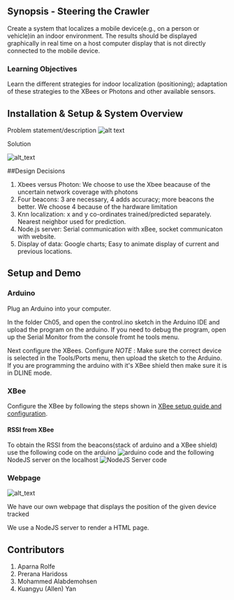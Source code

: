 ## Synopsis - Steering the Crawler

Create a system that localizes a mobile device(e.g., on a person or vehicle)in an indoor environment. The results should be displayed graphically in real time on a host computer display that is not directly connected to the mobile device. 

### Learning Objectives

Learn the different strategies for indoor localization (positioning); adaptation of these strategies to the XBees or Photons and other available sensors. 

## Installation & Setup & System Overview

Problem statement/description
![alt text](https://github.com/aparolfe/Group_13_Story/blob/ch06/Ch06/static/systemoverview.png)

Solution

![alt_text](https://github.com/aparolfe/Group_13_Story/blob/readme/Ch06/static/systemoverview1.png)


##Design Decisions

1. Xbees versus Photon: We choose to use the Xbee beacause of the uncertain network coverage with photons
2. Four beacons: 3 are necessary, 4 adds accuracy; more beacons the better. We choose 4 because of the hardware limitation
3. Knn localization: x and y co-ordinates trained/predicted separately. Nearest neighbor used for prediction.
4. Node.js server: Serial communication with xBee, socket communicaton with website.
5. Display of data: Google charts; Easy to animate display of current and previous locations.

## Setup and Demo

### Arduino

Plug an Arduino into your computer.

In the folder Ch05, and open the control.ino sketch in the Arduino IDE and upload the program on the arduino. If you need to debug the program, open up the Serial Monitor from the console fromt he tools menu. 

Next configure the XBees. Configure 
_NOTE_ : Make sure the correct device is selected in the Tools/Ports menu, then upload the sketch to the Arduino. If you are programming the arduino with it's XBee shield then make sure it is in DLINE mode.

### XBee

Configure the XBee by following the steps shown in [XBee setup guide and configuration](https://github.com/EC544-BU/EC544_demos/wiki/Guide:-XBee-Setup). 

#### RSSI from XBee

To obtain the RSSI from the beacons(stack of arduino and a XBee shield) use the following code on the arduino ![arduino code](https://github.com/EC544-BU/EC544_demos/blob/master/demos/rssi/rssiBeacon/rssiBeacon.ino) and the following NodeJS server on the localhost ![NodeJS Server code](https://github.com/EC544-BU/EC544_demos/blob/master/demos/rssi/rssiBeacon/rssiBeacon.ino) 

### Webpage

![alt_text](https://github.com/aparolfe/Group_13_Story/blob/readme/Ch06/static/webpage.png)

We have our own webpage that displays the position of the given device tracked

We use a NodeJS server to render a HTML page.

## Contributors

1. Aparna Rolfe
2. Prerana Haridoss
3. Mohammed Alabdemohsen
4. Kuangyu (Allen) Yan






